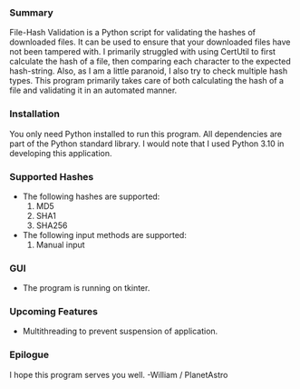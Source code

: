 ### Summary
File-Hash Validation is a Python script for validating the hashes of downloaded files. It can be used to ensure that your downloaded files have not been tampered with.
I primarily struggled with using CertUtil to first calculate the hash of a file, then comparing each character to the expected hash-string. Also, as I am a little paranoid, I also try to check multiple hash types. This program primarily takes care of both calculating the hash of a file and validating it in an automated manner.

### Installation
You only need Python installed to run this program. All dependencies are part of the Python standard library. I would note that I used Python 3.10 in developing this application.

### Supported Hashes
- The following hashes are supported:
    1. MD5
    2. SHA1
    3. SHA256
- The following input methods are supported:
    1. Manual input

### GUI
- The program is running on tkinter.

### Upcoming Features
- Multithreading to prevent suspension of application.

### Epilogue
I hope this program serves you well.
-William / PlanetAstro